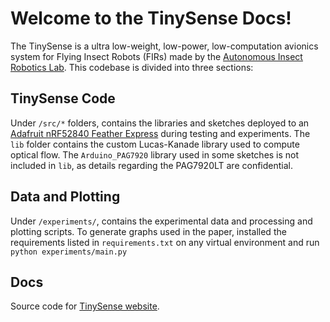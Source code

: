 # Welcome to the TinySense Docs!

The TinySense is a ultra low-weight, low-power, low-computation avionics system for Flying Insect Robots (FIRs) made by the [Autonomous Insect Robotics Lab](https://depts.washington.edu/airlab/).  This codebase is divided into three sections:

## TinySense Code

Under `/src/*` folders, contains the libraries and sketches deployed to an [Adafruit nRF52840 Feather Express](https://www.adafruit.com/product/4062) during testing and experiments.  The `lib` folder contains the custom Lucas-Kanade library used to compute optical flow.  The `Arduino_PAG7920` library used in some sketches is not included in `lib`, as details regarding the PAG7920LT are confidential.

## Data and Plotting

Under `/experiments/`, contains the experimental data and processing and plotting scripts.  To generate graphs used in the paper, installed the requirements listed in `requirements.txt` on any virtual environment and run `python experiments/main.py`

## Docs

Source code for [TinySense website](https://jtran-uw.github.io/TinySense/).
